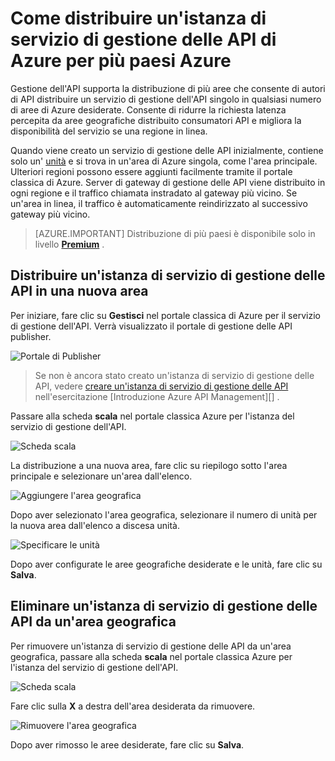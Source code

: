 <properties
    pageTitle="Come distribuire un'istanza di servizio di gestione delle API di Azure per più paesi Azure"
    description="Informazioni su come distribuire un'istanza di servizio di gestione delle API di Azure per più paesi Azure." 
    services="api-management"
    documentationCenter=""
    authors="steved0x"
    manager="erikre"
    editor=""/>

<tags
    ms.service="api-management"
    ms.workload="mobile"
    ms.tgt_pltfrm="na"
    ms.devlang="na"
    ms.topic="article"
    ms.date="10/25/2016"
    ms.author="sdanie"/>

# <a name="how-to-deploy-an-azure-api-management-service-instance-to-multiple-azure-regions"></a>Come distribuire un'istanza di servizio di gestione delle API di Azure per più paesi Azure

Gestione dell'API supporta la distribuzione di più aree che consente di autori di API distribuire un servizio di gestione dell'API singolo in qualsiasi numero di aree di Azure desiderate. Consente di ridurre la richiesta latenza percepita da aree geografiche distribuito consumatori API e migliora la disponibilità del servizio se una regione in linea. 

Quando viene creato un servizio di gestione delle API inizialmente, contiene solo un' [unità][] e si trova in un'area di Azure singola, come l'area principale. Ulteriori regioni possono essere aggiunti facilmente tramite il portale classica di Azure. Server di gateway di gestione delle API viene distribuito in ogni regione e il traffico chiamata instradato al gateway più vicino. Se un'area in linea, il traffico è automaticamente reindirizzato al successivo gateway più vicino. 

> [AZURE.IMPORTANT] Distribuzione di più paesi è disponibile solo in livello **[Premium][]** .

## <a name="add-region"> </a>Distribuire un'istanza di servizio di gestione delle API in una nuova area

Per iniziare, fare clic su **Gestisci** nel portale classica di Azure per il servizio di gestione dell'API. Verrà visualizzato il portale di gestione delle API publisher.

![Portale di Publisher][api-management-management-console]

>Se non è ancora stato creato un'istanza di servizio di gestione delle API, vedere [creare un'istanza di servizio di gestione delle API][] nell'esercitazione [Introduzione Azure API Management][] .

Passare alla scheda **scala** nel portale classica Azure per l'istanza del servizio di gestione dell'API. 

![Scheda scala][api-management-scale-service]

La distribuzione a una nuova area, fare clic su riepilogo sotto l'area principale e selezionare un'area dall'elenco.

![Aggiungere l'area geografica][api-management-add-region]

Dopo aver selezionato l'area geografica, selezionare il numero di unità per la nuova area dall'elenco a discesa unità.

![Specificare le unità][api-management-select-units]

Dopo aver configurate le aree geografiche desiderate e le unità, fare clic su **Salva**.

## <a name="remove-region"> </a>Eliminare un'istanza di servizio di gestione delle API da un'area geografica

Per rimuovere un'istanza di servizio di gestione delle API da un'area geografica, passare alla scheda **scala** nel portale classica Azure per l'istanza del servizio di gestione dell'API. 

![Scheda scala][api-management-scale-service]

Fare clic sulla **X** a destra dell'area desiderata da rimuovere.  

![Rimuovere l'area geografica][api-management-remove-region]

Dopo aver rimosso le aree desiderate, fare clic su **Salva**.


[api-management-management-console]: ./media/api-management-howto-deploy-multi-region/api-management-management-console.png

[api-management-scale-service]: ./media/api-management-howto-deploy-multi-region/api-management-scale-service.png
[api-management-add-region]: ./media/api-management-howto-deploy-multi-region/api-management-add-region.png
[api-management-select-units]: ./media/api-management-howto-deploy-multi-region/api-management-select-units.png
[api-management-remove-region]: ./media/api-management-howto-deploy-multi-region/api-management-remove-region.png

[Creare un'istanza di servizio di gestione delle API]: api-management-get-started.md#create-service-instance
[Guida introduttiva di Azure API Management]: api-management-get-started.md

[Deploy an API Management service instance to a new region]: #add-region
[Delete an API Management service instance from a region]: #remove-region

[unità]: http://azure.microsoft.com/pricing/details/api-management/
[Premium]: http://azure.microsoft.com/pricing/details/api-management/

